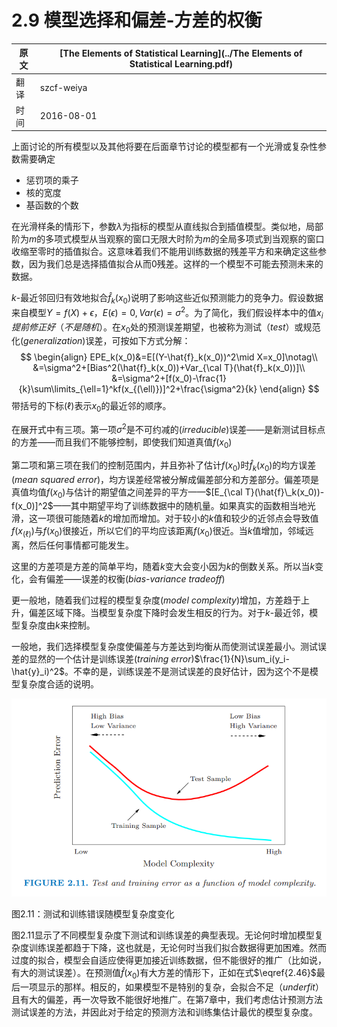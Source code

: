 # 2.9 模型选择和偏差-方差的权衡

原文     | [The Elements of Statistical Learning](../The Elements of Statistical Learning.pdf)
      ---|---
翻译     | szcf-weiya
时间     | 2016-08-01

上面讨论的所有模型以及其他将要在后面章节讨论的模型都有一个光滑或复杂性参数需要确定
- 惩罚项的乘子
- 核的宽度
- 基函数的个数

在光滑样条的情形下，参数$\lambda$为指标的模型从直线拟合到插值模型。类似地，局部阶为$m$的多项式模型从当观察的窗口无限大时阶为$m$的全局多项式到当观察的窗口收缩至零时的插值拟合。这意味着我们不能用训练数据的残差平方和来确定这些参数，因为我们总是选择插值拟合从而0残差。这样的一个模型不可能去预测未来的数据。

$k$-最近邻回归有效地拟合$\hat{f}_k(x_0)$说明了影响这些近似预测能力的竞争力。假设数据来自模型$Y=f(X)+\epsilon，E(\epsilon)=0,Var(\epsilon)=\sigma^2$。为了简化，我们假设样本中的值$x_i提前修正好（不是随机）$。在$x_0$处的预测误差期望，也被称为测试（*test*）或规范化(*generalization*)误差，可按如下方式分解：
$$
\begin{align}
EPE_k(x_0)&=E[(Y-\hat{f}_k(x_0))^2\mid X=x_0]\notag\\
&=\sigma^2+[Bias^2(\hat{f}_k(x_0))+Var_{\cal T}(\hat{f}_k(x_0))]\\
&=\sigma^2+[f(x_0)-\frac{1}{k}\sum\limits_{\ell=1}^kf(x_{(\ell)})]^2+\frac{\sigma^2}{k}
\end{align}
$$
带括号的下标$(\ell)$表示$x_0$的最近邻的顺序。

在展开式中有三项。第一项$\sigma^2$是不可约减的(*irreducible*)误差——是新测试目标点的方差——而且我们不能够控制，即使我们知道真值$f(x_0)$

第二项和第三项在我们的控制范围内，并且弥补了估计$f(x_0)$时$\hat f_k(x_0)$的均方误差(*mean squared error*)，均方误差经常被分解成偏差部分和方差部分。偏差项是真值均值$f(x_0)$与估计的期望值之间差异的平方——$[E_{\cal T}(\hat{f}\_k(x_0))-f(x_0)]^2$——其中期望平均了训练数据中的随机量。如果真实的函数相当地光滑，这一项很可能随着$k$的增加而增加。对于较小的$k$值和较少的近邻点会导致值$f(x_{(\ell)})$与$f(x_0)$很接近，所以它们的平均应该距离$f(x_0)$很近。当$k$值增加，邻域远离，然后任何事情都可能发生。

这里的方差项是方差的简单平均，随着$k$变大会变小因为$k$的倒数关系。所以当$k$变化，会有偏差——误差的权衡(*bias-variance tradeoff*)

更一般地，随着我们过程的模型复杂度(*model complexity*)增加，方差趋于上升，偏差区域下降。当模型复杂度下降时会发生相反的行为。对于$k$-最近邻，模型复杂度由$k$来控制。

一般地，我们选择模型复杂度使偏差与方差达到均衡从而使测试误差最小。测试误差的显然的一个估计是训练误差(*training error*)$\frac{1}{N}\sum_i(y_i-\hat{y}_i)^2$。不幸的是，训练误差不是测试误差的良好估计，因为这个不是模型复杂度合适的说明。

![](../img/02/fig2.11.png)

图2.11：测试和训练错误随模型复杂度变化

图2.11显示了不同模型复杂度下测试和训练误差的典型表现。无论何时增加模型复杂度训练误差都趋于下降，这也就是，无论何时当我们拟合数据得更加困难。然而过度的拟合，模型会自适应使得更加接近训练数据，但不能很好的推广（比如说，有大的测试误差）。在预测值$\hat{f}(x_0)$有大方差的情形下，正如在式$\eqref{2.46}$最后一项显示的那样。相反的，如果模型不是特别的复杂，会拟合不足（*underfit*）且有大的偏差，再一次导致不能很好地推广。在第7章中，我们考虑估计预测方法测试误差的方法，并因此对于给定的预测方法和训练集估计最优的模型复杂度。
